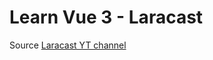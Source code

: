 # Learn Vue 3 - Laracast

Source [Laracast YT channel](https://www.youtube.com/playlist?list=PL3VM-unCzF8jX-GoazLPcbi7M0wJux8F-)
